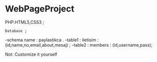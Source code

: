 # WebPageProject
 PHP.HTML5,CSS3 ;
 
    Database ;
 -schema name  : paylastikca . 
 -table1 : iletisim : (id,name,no,email,about,mesaj) ; 
 -table2 : members : (id,username,pass);
 
 Not: Customize it yourself
